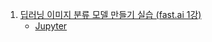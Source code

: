1. [딥러닝 이미지 분류 모델 만들기 실습 (fast.ai 1강)](https://youtu.be/bDuEvlbZNMg)
    - [Jupyter](./fastai_01_Image_Classification.ipynb)
